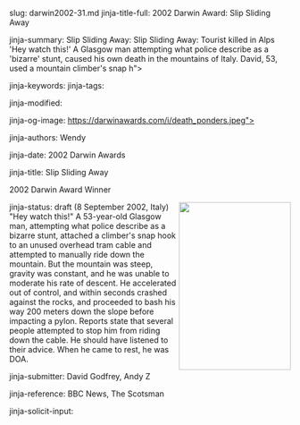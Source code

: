 slug: darwin2002-31.md
jinja-title-full: 2002 Darwin Award: Slip Sliding Away

jinja-summary: Slip Sliding Away: Slip Sliding Away: Tourist killed in Alps 'Hey watch this!' A Glasgow man attempting what police describe as a 'bizarre' stunt, caused his own death in the mountains of Italy. David, 53, used a mountain climber's snap h">

jinja-keywords:
jinja-tags:

jinja-modified:

jinja-og-image: https://darwinawards.com/i/death_ponders.jpeg">

jinja-authors: Wendy

jinja-date: 2002 Darwin Awards


jinja-title: Slip Sliding Away

2002 Darwin Award Winner

jinja-status: draft
<A href="/art/zeebarf/" target="_top"><IMG src="/i/art/zeebarf/darwin2002-31.jpg" align="right" width=200 height=300 border=0></A>(8 September 2002, Italy) "Hey watch this!" A 53-year-old Glasgow man,
attempting what police describe as a bizarre stunt, attached a climber's
snap hook to an unused overhead tram cable and attempted to manually ride
down the mountain. But the mountain was steep, gravity was constant, and
he was unable to moderate his rate of descent.	He accelerated out of
control, and within seconds crashed against the rocks, and proceeded to
bash his way 200 meters down the slope before impacting a pylon. Reports
state that several people attempted to stop him from riding down the cable.
He should have listened to their advice. When he came to rest, he was DOA.

<P align=center>
<!--#include virtual="/inc/votebar_viewvoteonly" -->

jinja-submitter: David Godfrey, Andy Z

jinja-reference: BBC News, The Scotsman

jinja-solicit-input:



<!--#include file=nav_2002.html -->


